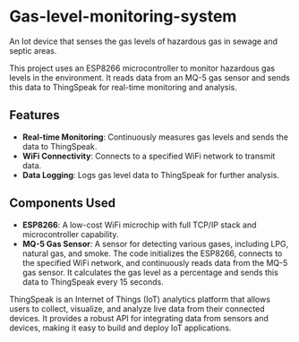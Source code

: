 # Gas-level-monitoring-system
An Iot device that senses the gas levels of hazardous gas in sewage and septic areas. 

This project uses an ESP8266 microcontroller to monitor hazardous gas levels in the environment. It reads data from an MQ-5 gas sensor and sends this data to ThingSpeak for real-time monitoring and analysis.

## Features

- **Real-time Monitoring**: Continuously measures gas levels and sends the data to ThingSpeak.
- **WiFi Connectivity**: Connects to a specified WiFi network to transmit data.
- **Data Logging**: Logs gas level data to ThingSpeak for further analysis.

## Components Used

- **ESP8266**: A low-cost WiFi microchip with full TCP/IP stack and microcontroller capability.
- **MQ-5 Gas Sensor**: A sensor for detecting various gases, including LPG, natural gas, and smoke.
The code initializes the ESP8266, connects to the specified WiFi network, and continuously reads data from the MQ-5 gas sensor. It calculates the gas level as a percentage and sends this data to ThingSpeak every 15 seconds.

ThingSpeak is an Internet of Things (IoT) analytics platform that allows users to collect, visualize, and analyze live data from their connected devices. It provides a robust API for integrating data from sensors and devices, making it easy to build and deploy IoT applications.

